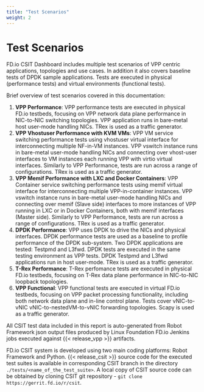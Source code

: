 ```yaml
---
title: "Test Scenarios"
weight: 2
---
```


# Test Scenarios

FD.io CSIT Dashboard includes multiple test scenarios of VPP
centric applications, topologies and use cases. In addition it also
covers baseline tests of DPDK sample applications. Tests are executed in
physical (performance tests) and virtual environments (functional
tests).

Brief overview of test scenarios covered in this documentation:

1. **VPP Performance**: VPP performance tests are executed in physical
   FD.io testbeds, focusing on VPP network data plane performance in
   NIC-to-NIC switching topologies. VPP application runs in
   bare-metal host user-mode handling NICs. TRex is used as a traffic generator.
2. **VPP Vhostuser Performance with KVM VMs**: VPP VM service switching
   performance tests using vhostuser virtual interface for
   interconnecting multiple NF-in-VM instances. VPP vswitch
   instance runs in bare-metal user-mode handling NICs and connecting
   over vhost-user interfaces to VM instances each running VPP with virtio
   virtual interfaces. Similarly to VPP Performance, tests are run across a
   range of configurations. TRex is used as a traffic generator.
3. **VPP Memif Performance with LXC and Docker Containers**: VPP
   Container service switching performance tests using memif virtual
   interface for interconnecting multiple VPP-in-container instances.
   VPP vswitch instance runs in bare-metal user-mode handling NICs and
   connecting over memif (Slave side) interfaces to more instances of
   VPP running in LXC or in Docker Containers, both with memif
   interfaces (Master side). Similarly to VPP Performance, tests are
   run across a range of configurations. TRex is used as a traffic
   generator.
4. **DPDK Performance**: VPP uses DPDK to drive the NICs and physical
   interfaces. DPDK performance tests are used as a baseline to
   profile performance of the DPDK sub-system. Two DPDK applications
   are tested: Testpmd and L3fwd. DPDK tests are executed in the same
   testing environment as VPP tests. DPDK Testpmd and L3fwd
   applications run in host user-mode. TRex is used as a traffic
   generator.
5. **T-Rex Performance**: T-Rex perfomance tests are executed in physical
   FD.io testbeds, focusing on T-Rex data plane performance in NIC-to-NIC
   loopback topologies.
6. **VPP Functional**: VPP functional tests are executed in virtual
   FD.io testbeds, focusing on VPP packet processing functionality,
   including both network data plane and in-line control plane. Tests
   cover vNIC-to-vNIC vNIC-to-nestedVM-to-vNIC forwarding topologies.
   Scapy is used as a traffic generator.

All CSIT test data included in this report is auto-generated from Robot
Framework json output files produced by Linux Foundation FD.io Jenkins jobs
executed against {{< release_vpp >}} artifacts.

FD.io CSIT system is developed using two main coding platforms: Robot
Framework and Python. {{< release_csit >}} source code for the executed test
suites is available in corresponding CSIT branch in the directory
`./tests/<name_of_the_test_suite>`. A local copy of CSIT source code
can be obtained by cloning CSIT git repository - `git clone
https://gerrit.fd.io/r/csit`.
